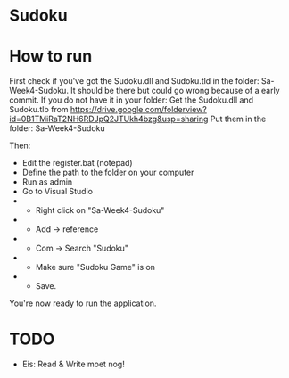 # Sudoku

# How to run
First check if you've got the Sudoku.dll and Sudoku.tld in the folder: Sa-Week4-Sudoku. It should be there but could go wrong because of a early commit. If you do not have it in your folder:
Get the Sudoku.dll and Sudoku.tlb from https://drive.google.com/folderview?id=0B1TMiRaT2NH6RDJpQ2JTUkh4bzg&usp=sharing
Put them in the folder: Sa-Week4-Sudoku

Then:
- Edit the register.bat (notepad)
- Define the path to the folder on your computer
- Run as admin
- Go to Visual Studio
- - Right click on "Sa-Week4-Sudoku"
- - Add -> reference
- - Com -> Search "Sudoku"
- - Make sure "Sudoku Game" is on
- - Save.

You're now ready to run the application.

# TODO
- Eis: Read & Write moet nog!
